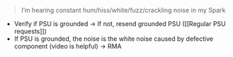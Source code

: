 > I’m hearing constant hum/hiss/white/fuzz/crackling noise in my Spark

- Verify if PSU is grounded -> If not, resend grounded PSU ([[Regular PSU requests]])
- If PSU is grounded, the noise is the white noise caused by defective component (video is helpful) -> RMA 
